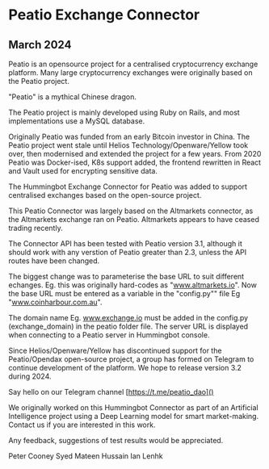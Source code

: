 # Peatio Exchange Connector

## March 2024

Peatio is an opensource project for a centralised cryptocurrency exchange platform. Many large cryptocurrency exchanges were originally based on the Peatio project.

"Peatio" is a mythical Chinese dragon.

The Peatio project is mainly developed using Ruby on Rails, and most implementations use a MySQL database.

Originally Peatio was funded from an early Bitcoin investor in China. The Peatio project went stale until Helios Technology/Openware/Yellow took over, then modernised and extended the project for a few years. From 2020 Peatio was Docker-ised, K8s support added, the frontend rewritten in React and Vault used for encrypting sensitive data.

The Hummingbot Exchange Connector for Peatio was added to support centralised exchanges based on the open-source project.

This Peatio Connector was largely based on the Altmarkets connector, as the Altmarkets exchange ran on Peatio. Altmarkets appears to have ceased trading recently.

The Connector API has been tested with Peatio version 3.1, although it should work with any verstion of Peatio greater than 2.3, unless the API routes have been changed.

The biggest change was to parameterise the base URL to suit different echanges. Eg. this was originally hard-codes as "www.altmarkets.io". Now the base URL must be entered as a variable in the "config.py"" file Eg "www.coinharbour.com.au".

The domain name Eg. www.exchange.io must be added in the config.py (exchange_domain) in the peatio folder file. The server URL is displayed when connecting to a Peatio server in Hummingbot console.

Since Helios/Openware/Yellow has discontinued support for the Peatio/Opendax open-source project, a group has formed on Telegram to continue development of the platform. We hope to release version 3.2 during 2024.

Say hello on our Telegram channel [https://t.me/peatio_dao]()

We originally worked on this Hummingbot Connector as part of an Artificial Intelligence project using a Deep Learning model for smart market-making. Contact us if you are interested in this work.

Any feedback, suggestions of test results would be appreciated.

Peter Cooney
Syed Mateen Hussain
Ian Lenhk
